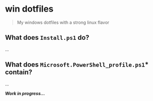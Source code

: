 # win dotfiles
> My windows dotfiles with a strong linux flavor

## What does `Install.ps1` do?
...

## What does `Microsoft.PowerShell_profile.ps1`* contain?
...

***Work in progress...***
